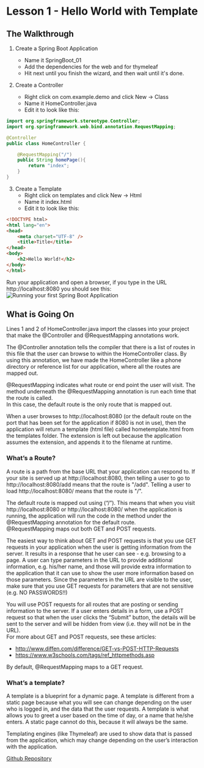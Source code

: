 # Lesson 1 - Hello World with Template 
## The Walkthrough 

1. Create a Spring Boot Application 
	* Name it SpringBoot_01 
	* Add the dependencies for the web and for thymeleaf 
	* Hit next until you finish the wizard, and then wait until it's done.    

2. Create a Controller 
	* Right click on com.example.demo and click New -> Class 
	* Name it HomeController.java 
	* Edit it to look like this: 
```java
import org.springframework.stereotype.Controller;
import org.springframework.web.bind.annotation.RequestMapping;

@Controller
public class HomeController {

    @RequestMapping("/")
    public String homePage(){
        return "index";
    }
}
```

3. Create a Template 
  	* Right click on templates and click New -> Html 
	* Name it index.html 
	* Edit it to look like this: 
```html
<!DOCTYPE html>
<html lang="en">
<head>
    <meta charset="UTF-8" />
    <title>Title</title>
</head>
<body>
    <h2>Hello World!</h2>
</body>
</html>
```

Run your application and open a browser, if you type in the URL http://localhost:8080 you should see this: 
![Running your first Spring Boot Application](https://github.com/ajhenley/unofficialguides/blob/master/IntroToSpringBoot/img/Lesson01.png "Running your first Spring Boot Application")

## What is Going On
Lines 1 and 2 of HomeController.java import the classes into your project that make the @Controller 
and @RequestMapping annotations work.  

The @Controller annotation tells the compiler that there is a list of routes in this file that the user 
can browse to within the HomeController class. By using this annotation, we have made 
the HomeController like a phone directory or reference list for our application, where all the routes 
are mapped out.  

@RequestMapping indicates what route or end point the user will visit. The method underneath the 
@RequestMapping annotation is run each time that the route is called.  
In this case, the default route is the only route that is mapped out.  

When a user browses to http://localhost:8080 (or the default route on the port that has been set 
for the application if 8080 is not in use), then the application will return a template (html file) 
called hometemplate.html from the templates folder. The extension is left out because the application 
assumes the extension, and appends it to the filename at runtime.  

### What’s a Route?  
A route is a path from the base URL that your application can respond to. If your site is served up at 
http://localhost:8080, then telling a user to go to http://localhost:8080/add means that the route is "/add". 
Telling a user to load http://localhost:8080/ means that the route is "/".

The default route is mapped out using (“/”). This means that when you visit http://localhost:8080 or 
http://localhost:8080/ when the application is running, the application will run the code in the method 
under the @RequestMapping annotation for the default route.  
@RequestMapping maps out both GET and POST requests. 

The easiest way to think about GET and POST requests is that you use GET requests in your application 
when the user is getting information from the server. It results in a response that he user can see - 
e.g. browsing to a page. A user can type parameters in the URL to provide additional information, 
e.g. his/her name, and those will provide extra information to the application that it can use to 
show the user more information based on those parameters. Since the parameters in the URL are visible 
to the user, make sure that you use GET requests for parameters that are not sensitive 
(e.g. NO PASSWORDS!!) 

You will use POST requests for all routes that are posting or sending information to the server. If a 
user enters details in a form, use a POST request so that when the user clicks the “Submit” button, the 
details will be sent to the server and will be hidden from view (i.e. they will not be in the URL).  
For more about GET and POST requests, see these articles:  
* http://www.diffen.com/difference/GET-vs-POST-HTTP-Requests 
* https://www.w3schools.com/tags/ref_httpmethods.asp 

By default, @RequestMapping maps to a GET request. 

### What’s a template?  
A template is a blueprint for a dynamic page. A template is different from a static page because what you will see can change depending on the user who is logged in, and the data that the user requests. A template is what allows you to greet a user based on the time of day, or a name that he/she enters. A static page cannot do this, because it will always be the same.  

Templating engines (like Thymeleaf) are used to show data that is passed from the application, which may change depending on the user’s interaction with the application. 

[Github Repository](https://github.com/ajhenley/SpringBoot_01)
